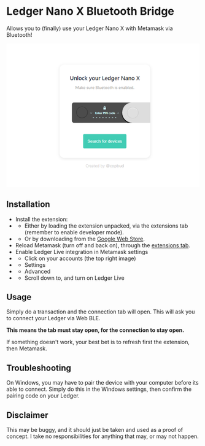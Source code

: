 # Ledger Nano X Bluetooth Bridge
Allows you to (finally) use your Ledger Nano X with Metamask via Bluetooth!

![extension tab](./screenshot.jpeg)

## Installation
 - Install the extension:
 - - Either by loading the extension unpacked, via the extensions tab (remember to enable developer mode).
 - - Or by downloading from the [Google Web Store](https://chrome.google.com/webstore/detail/COMING/SOON).
 - Reload Metamask (turn off and back on), through the [extensions tab](chrome://extensions/?id=nkbihfbeogaeaoehlefnkodbefgpgknn).
 - Enable Ledger Live integration in Metamask settings
 - - Click on your accounts (the top right image)
 - - Settings
 - - Advanced
 - - Scroll down to, and turn on Ledger Live
 
## Usage
Simply do a transaction and the connection tab will open. This will ask you to connect your Ledger via Web BLE.

**This means the tab must stay open, for the connection to stay open.**

If something doesn't work, your best bet is to refresh first the extension, then Metamask.

## Troubleshooting
On Windows, you may have to pair the device with your computer before its able to connect.
Simply do this in the Windows settings, then confirm the pairing code on your Ledger.

## Disclaimer
This may be buggy, and it should just be taken and used as a proof of concept.
I take no responsibilities for anything that may, or may not happen.
